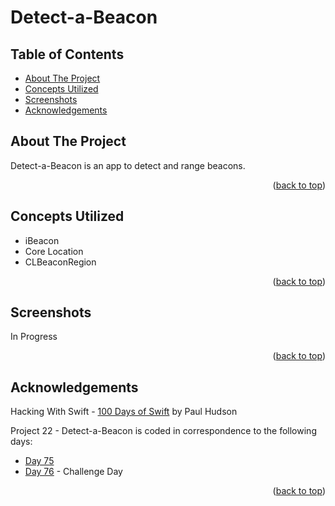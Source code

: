 # Detect-a-Beacon


<!-- Table of Contents -->
## Table of Contents
* [About The Project](#about-the-project)
* [Concepts Utilized](#concepts-utilized)
* [Screenshots](#screenshots)
* [Acknowledgements](#acknowledgements)


<!-- ABOUT THE PROJECT -->
## About The Project

Detect-a-Beacon is an app to detect and range beacons.

<p align="right">(<a href="#top">back to top</a>)</p>


<!-- CONCEPTS UTILIZED -->
## Concepts Utilized
* iBeacon
* Core Location
* CLBeaconRegion

<p align="right">(<a href="#top">back to top</a>)</p>


<!-- SCREENSHOTS -->
## Screenshots
In Progress

<p align="right">(<a href="#top">back to top</a>)</p>


<!-- ACKNOWLEDGEMENTS -->
## Acknowledgements
Hacking With Swift - [100 Days of Swift] by Paul Hudson

Project 22 - Detect-a-Beacon is coded in correspondence to the following days:
* [Day 75]
* [Day 76] - Challenge Day

<p align="right">(<a href="#top">back to top</a>)</p>



<!-- MARKDOWN LINKS & IMAGES -->
<!-- https://www.markdownguide.org/basic-syntax/#reference-style-links -->
[100 Days of Swift]: https://www.hackingwithswift.com/100 (100 Days of Swift)
[Day 75]: https://www.hackingwithswift.com/100/75
[Day 76]: https://www.hackingwithswift.com/100/76
